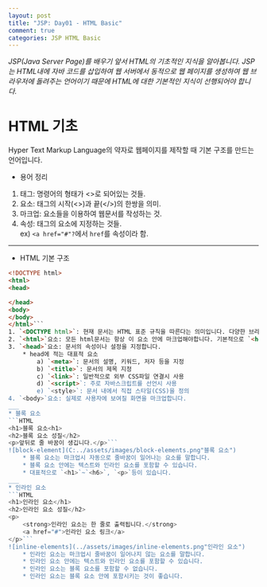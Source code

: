 ```yaml
---
layout: post
title: "JSP: Day01 - HTML Basic"
comment: true
categories: JSP HTML Basic
---
```

*JSP(Java Server Page)를 배우기 앞서 HTML의 기초적인 지식을 알아봅니다. JSP는 HTML내에 자바 코드를 삽입하여 웹 서버에서 동적으로 웹 페이지를 생성하여 웹 브라우저에 돌려주는 언어이기 때문에 HTML에 대한 기본적인 지식이 선행되어야 합니다.*  
# HTML 기초
Hyper Text Markup Language의 약자로 웹페이지를 제작할 때 기본 구조를 만드는 언어입니다.
* 용어 정리
1. 태그: 명령어의 형태가 <>로 되어있는 것들.
2. 요소: 태그의 시작(<>)과 끝(</>)의 한쌍을 의미.
3. 마크업: 요소들을 이용하여 웹문서를 작성하는 것.
4. 속성: 태그의 요소에 지정하는 것들.  
ex) `<a href="#"?`에서 `href`를 속성이라 함.
___
* HTML 기본 구조

```HTML
<!DOCTYPE html>
<html>
<head>

</head>
<body>
</body>
</html>```
1. `<DOCTYPE html>`: 현재 문서는 HTML 표준 규칙을 따른다는 의미입니다. 다양한 브라우저에서 마크업에 대한 일관된 화면 표시가 될 수 있도록 해줍니다.
2. `<html>`요소: 모든 html문서는 항상 이 요소 안에 마크업해야합니다. 기본적으로 `<head>`와 `<body>`요소로 구성되어 있습니다.
3. `<head>`요소: 문서의 속성이나 설정을 지정합니다.
	* head에 적는 대표적 요소
		a) `<meta>`: 문서의 설명, 키워드, 저자 등을 지정
		b) `<title>`: 문서의 제목 지정
		c) `<link>`: 일반적으로 외부 CSS파일 연결시 사용
		d) `<script>`: 주로 자바스크립트를 선언시 사용
		e) `<style>`: 문서 내에서 직접 스타일(CSS)을 정의
4. `<body>`요소: 실제로 사용자에 보여질 화면을 마크업합니다.
___
* 블록 요소
```HTML
<h1>블록 요소<h1>
<h2>블록 요소 성질</h2>
<p>앞뒤로 줄 바꿈이 생깁니다.</p>```
![block-element](C:../assets/images/block-elements.png"블록 요소")
	* 블록 요소는 마크업시 자동으로 줄바꿈이 일어나는 요소를 말합니다.
	* 블록 요소 안에는 텍스트와 인라인 요소를 포함할 수 있습니다.
	* 대표적으로 `<h1>`~`<h6>`, `<p>`등이 있습니다.
___
* 인라인 요소
```HTML
<h1>인라인 요소</h1>
<h2>인라인 요소 성질</h2>
<p>
	<strong>인라인 요소는 한 줄로 출력됩니다.</strong>
    <a href="#">인라인 요소 링크</a>
</p>```
![inline-elements](../assets/images/inline-elements.png"인라인 요소")
	* 인라인 요소는 마크업시 줄바꿈이 일어나지 않는 요소를 말합니다.
	* 인라인 요소 안에는 텍스트와 인라인 요소를 포함할 수 있습니다.
	* 인라인 요소는 블록 요소를 포함할 수 없습니다.
	* 인라인 요소는 블록 요소 안에 포함시키는 것이 좋습니다.